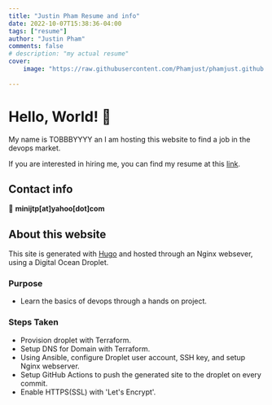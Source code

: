 ```yaml
---
title: "Justin Pham Resume and info"
date: 2022-10-07T15:38:36-04:00
tags: ["resume"]
author: "Justin Pham"
comments: false
# description: "my actual resume"
cover:
    image: "https://raw.githubusercontent.com/Phamjust/phamjust.github.io/main/SRE%20Resume.jpg?raw=true"
    
---
```

# Hello, World! 👋

My name is TOBBBYYYY an I am hosting this website to find a job in the devops market.

If you are interested in hiring me, you can find my resume at this [link](https://github.com/Phamjust/phamjust.github.io/blob/main/SRE%20Resume.pdf).

## Contact info

:email: **minijtp[at]yahoo[dot]com**

## About this website
This site is generated with [Hugo](https://gohugo.io/) and hosted through an Nginx websever, using a Digital Ocean Droplet.

### Purpose
* Learn the basics of devops through a hands on project.

### Steps Taken
* Provision droplet with Terraform.
* Setup DNS for Domain with Terraform.
* Using Ansible, configure Droplet user account, SSH key, and setup Nginx webserver.
* Setup GitHub Actions to push the generated site to the droplet on every commit.
* Enable HTTPS(SSL) with 'Let's Encrypt'.